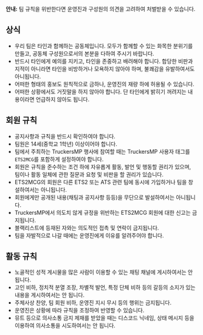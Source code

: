 **안내:** 팀 규칙을 위반한다면 운영진과 구성원의 의견을 고려하여 처벌받을 수 있습니다. 

## 상식
* 우리 팀은 타인과 함께하는 공동체입니다. 모두가 함께할 수 있는 화목한 분위기를 만들고, 공동체 구성원으로서의 본분을 다하여 주시기 바랍니다.
* 반드시 타인에게 예의를 지키고, 타인을 존중하고 배려해야 합니다. 합당한 비판과 지적이 아니라면 타인을 비방하거나 모욕하지 않아야 하며, 불쾌감을 유발하여서도 아니됩니다.
* 어떠한 형태의 홍보도 원칙적으로 금하나, 운영진의 재량 하에 허용될 수 있습니다.
* 어떠한 상황에서도 거짓말을 하지 않아야 합니다. 단 타인에게 밝히기 꺼려지는 내용이라면 언급하지 않아도 됩니다.

## 회원 규칙
* 공지사항과 규칙을 반드시 확인하여야 합니다.
* 팀원은 14세(중학교 1학년) 이상이어야 합니다.
* 팀에서 주최하는 TruckersMP 행사에 참여할 때는 TruckersMP 사용자 태그를 `ETS2MCG`를 포함하게 설정하여야 합니다.
* 회원은 규칙을 준수하는 조건 하에 자유롭게 활동, 발언 및 행동할 권리가 있으며, 팀이나 활동 일체에 관한 질문과 요청 및 비판을 할 권리가 있습니다.
* ETS2MCG의 회원은 다른 ETS2 또는 ATS 관련 팀에 동시에 가입하거나 팀을 창설하여서는 아니됩니다.
* 회원에게만 공개된 내용(채팅과 공지사항 등등)을 무단으로 발설하여서는 아니됩니다.
* TruckersMP에서 의도치 않게 규정을 위반하는 ETS2MCG 회원에 대한 신고는 금지됩니다.
* 블랙리스트에 등재된 자와는 의도적인 접촉 및 연락이 금지됩니다.
* 팀을 자발적으로 나갈 때에는 운영진에게 이유를 알려주어야 합니다.

## 활동 규칙
* 노골적인 성적 게시물을 많은 사람이 이용할 수 있는 채팅 채널에 게시하여서는 안 됩니다.
* 고인 비하, 정치적 분열 조장, 차별적 발언, 특정 단체 비하 등의 갈등의 소지가 있는 내용을 게시하여서는 안 됩니다.
* 주체사상 찬양, 팀 회원 비하, 운영진 지시 무시 등의 행위는 금지됩니다.
* 운영진은 상황에 따라 규칙을 조정하여 반영할 수 있습니다.
* 뮤트 등으로 의사소통 금지 제재를 받았을 때는 디스코드 닉네임, 상태 메시지 등을 이용하여 의사소통을 시도하여서는 안 됩니다.
